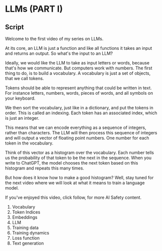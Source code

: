 # LLMs (PART I)

## Script
Welcome to the first video of my series on LLMs. 

At its core, an LLM is just a function and like all functions it takes an input
and returns an output. So what's the input to an LLM?

Ideally, we would like the LLM to take as input letters or words, because that's 
how we communicate. But computers work with numbers. The first thing to do, is to
build a vocabulary. A vocabulary is just a set of objects, that we call tokens. 

Tokens should be able to represent anything that could be written in text. For instance
letters, numbers, words, pieces of words, and all symbols on your keyboard.

We then sort the vocabulary, just like in a dictionary, and put the tokens in order.
This is called an indexing. Each token has an associated index, which is just an integer.

This means that we can encode everything as a sequence of integers, rather than characters.
The LLM will then process this sequence of integers
and will output a vector of floating point numbers. One number for each token in the vocabulary.

Think of this vector as a histogram over the vocabulary. Each number tells us the probability
of that token to be the next in the sequence. When you write to ChatGPT, the model chooses
the next token based on this histogram and repeats this many times. 

But how does it know how to make a good histogram? Well, stay tuned for the next video
where we will look at what it means to train a language model.

If you've enjoyed this video, click follow, for more AI Safety content.






1. Vocabulary
2. Token Indices
3. Embeddings
4. LLM
5. Training data
6. Training dynamics
7. Loss function
8. Text generation
